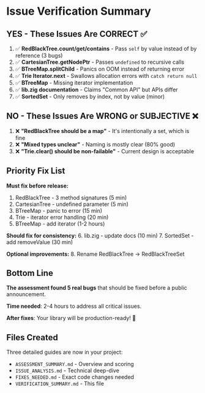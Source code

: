 # Issue Verification Summary

## YES - These Issues Are CORRECT ✅

1. ✅ **RedBlackTree.count/get/contains** - Pass `self` by value instead of by reference (3 bugs)
2. ✅ **CartesianTree.getNodePtr** - Passes `undefined` to recursive calls  
3. ✅ **BTreeMap.splitChild** - Panics on OOM instead of returning error
4. ✅ **Trie Iterator.next** - Swallows allocation errors with `catch return null`
5. ✅ **BTreeMap** - Missing iterator implementation
6. ✅ **lib.zig documentation** - Claims "Common API" but APIs differ
7. ✅ **SortedSet** - Only removes by index, not by value (minor)

## NO - These Issues Are WRONG or SUBJECTIVE ❌

1. ❌ **"RedBlackTree should be a map"** - It's intentionally a set, which is fine
2. ❌ **"Mixed types unclear"** - Naming is mostly clear (80% good)
3. ❌ **"Trie.clear() should be non-failable"** - Current design is acceptable

## Priority Fix List

**Must fix before release:**
1. RedBlackTree - 3 method signatures (5 min)
2. CartesianTree - undefined parameter (5 min)
3. BTreeMap - panic to error (15 min)
4. Trie - iterator error handling (20 min)
5. BTreeMap - add iterator (1-2 hours)

**Should fix for consistency:**
6. lib.zig - update docs (10 min)
7. SortedSet - add removeValue (30 min)

**Optional improvements:**
8. Rename RedBlackTree → RedBlackTreeSet

## Bottom Line

**The assessment found 5 real bugs** that should be fixed before a public announcement.

**Time needed**: 2-4 hours to address all critical issues.

**After fixes**: Your library will be production-ready! 🚀

## Files Created

Three detailed guides are now in your project:
- `ASSESSMENT_SUMMARY.md` - Overview and scoring
- `ISSUE_ANALYSIS.md` - Technical deep-dive  
- `FIXES_NEEDED.md` - Exact code changes needed
- `VERIFICATION_SUMMARY.md` - This file

